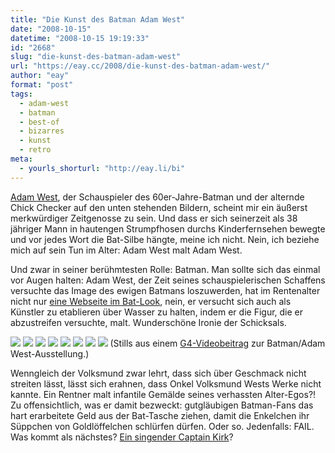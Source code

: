 ```yaml
---
title: "Die Kunst des Batman Adam West"
date: "2008-10-15"
datetime: "2008-10-15 19:19:33"
id: "2668"
slug: "die-kunst-des-batman-adam-west"
url: "https://eay.cc/2008/die-kunst-des-batman-adam-west/"
author: "eay"
format: "post"
tags:
  - adam-west
  - batman
  - best-of
  - bizarres
  - kunst
  - retro
meta:
  - yourls_shorturl: "http://eay.li/bi"
---
```


[Adam West](http://de.wikipedia.org/wiki/Adam_West), der Schauspieler des 60er-Jahre-Batman und der alternde Chick Checker auf den unten stehenden Bildern, scheint mir ein äußerst merkwürdiger Zeitgenosse zu sein. Und dass er sich seinerzeit als 38 jähriger Mann in hautengen Strumpfhosen durchs Kinderfernsehen bewegte und vor jedes Wort die Bat-Silbe hängte, meine ich nicht. Nein, ich beziehe mich auf sein Tun im Alter: Adam West malt Adam West.

Und zwar in seiner berühmtesten Rolle: Batman. Man sollte sich das einmal vor Augen halten: Adam West, der Zeit seines schauspielerischen Schaffens versuchte das Image des ewigen Batmans loszuwerden, hat im Rentenalter nicht nur [eine Webseite im Bat-Look](http://anonym.to/?http://www.adamwest.com/), nein, er versucht sich auch als Künstler zu etablieren über Wasser zu halten, indem er die Figur, die er abzustreifen versuchte, malt. Wunderschöne Ironie der Schicksals.

![](/uploads/2008/aw01.jpg) ![](/uploads/2008/aw02.jpg) ![](/uploads/2008/aw03.jpg) ![](/uploads/2008/aw05.jpg) ![](/uploads/2008/aw06.jpg) ![](/uploads/2008/aw07.jpg) ![](/uploads/2008/aw08.jpg) ![](/uploads/2008/aw04.jpg) (Stills aus einem [G4-Videobeitrag](http://www.youtube.com/watch?v=KwVaUSbkrpA) zur Batman/Adam West-Ausstellung.)

Wenngleich der Volksmund zwar lehrt, dass sich über Geschmack nicht streiten lässt, lässt sich erahnen, dass Onkel Volksmund Wests Werke nicht kannte. Ein Rentner malt infantile Gemälde seines verhassten Alter-Egos?! Zu offensichtlich, was er damit bezweckt: gutgläubigen Batman-Fans das hart erarbeitete Geld aus der Bat-Tasche ziehen, damit die Enkelchen ihr Süppchen von Goldlöffelchen schlürfen dürfen. Oder so. Jedenfalls: FAIL. Was kommt als nächstes? [Ein singender Captain Kirk](//eay.cc/2007/lucy-in-the-sky-with-diamonds/)?
